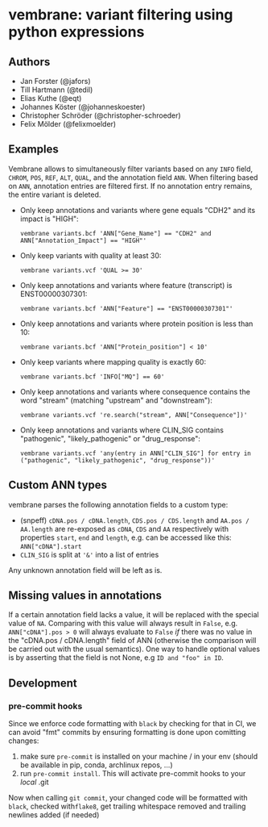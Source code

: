 # vembrane: variant filtering using python expressions

## Authors

* Jan Forster (@jafors)
* Till Hartmann (@tedil)
* Elias Kuthe (@eqt)
* Johannes Köster (@johanneskoester)
* Christopher Schröder (@christopher-schroeder)
* Felix Mölder (@felixmoelder)

## Examples

Vembrane allows to simultaneously filter variants based on any `INFO` field, `CHROM`, `POS`, `REF`, `ALT`, `QUAL`, and the annotation field `ANN`. When filtering based on `ANN`, annotation entries are filtered first. If no annotation entry remains, the entire variant is deleted.

* Only keep annotations and variants where gene equals "CDH2" and its impact is "HIGH":
  ```
  vembrane variants.bcf 'ANN["Gene_Name"] == "CDH2" and ANN["Annotation_Impact"] == "HIGH"'
  ```
* Only keep variants with quality at least 30:
  ```
  vembrane variants.vcf 'QUAL >= 30'
  ```
* Only keep annotations and variants where feature (transcript) is ENST00000307301:
  ```
  vembrane variants.bcf 'ANN["Feature"] == "ENST00000307301"'
  ```
* Only keep annotations and variants where protein position is less than 10:
  ```
  vembrane variants.bcf 'ANN["Protein_position"] < 10'
  ```
* Only keep variants where mapping quality is exactly 60:
  ```
  vembrane variants.bcf 'INFO["MQ"] == 60'
  ```  
* Only keep annotations and variants where consequence contains the word "stream" (matching "upstream" and "downstream"):
  ```
  vembrane variants.vcf 're.search("stream", ANN["Consequence"])'
  ```

* Only keep annotations and variants where CLIN_SIG contains "pathogenic", "likely_pathogenic" or "drug_response":
  ```
  vembrane variants.vcf 'any(entry in ANN["CLIN_SIG"] for entry in ("pathogenic", "likely_pathogenic", "drug_response"))'
  ```

## Custom ANN types

vembrane parses the following annotation fields to a custom type:
* (snpeff) `cDNA.pos / cDNA.length`, `CDS.pos / CDS.length` and `AA.pos / AA.length` are re-exposed as `cDNA`, `CDS` and `AA` respectively with properties `start`, `end` and `length`, e.g. can be accessed like this: `ANN["cDNA"].start`
* `CLIN_SIG` is split at `'&'` into a list of entries

Any unknown annotation field will be left as is.

## Missing values in annotations

If a certain annotation field lacks a value, it will be replaced with the special value of `NA`. Comparing with this value will always result in `False`, e.g.
`ANN["cDNA"].pos > 0` will always evaluate to `False` *if* there was no value in the "cDNA.pos / cDNA.length" field of ANN (otherwise the comparison will be carried out with the usual semantics).
One way to handle optional values is by asserting that the field is not None, e.g `ID and "foo" in ID`.

## Development
### pre-commit hooks
Since we enforce code formatting with `black` by checking for that in CI, we can avoid "fmt" commits by ensuring formatting is done upon comitting changes:
1. make sure `pre-commit` is installed on your machine / in your env (should be available in pip, conda, archlinux repos, ...)
2. run `pre-commit install`. This will activate pre-commit hooks to your _local_ .git

Now when calling `git commit`, your changed code will be formatted with `black`, checked with`flake8`, get trailing whitespace removed and trailing newlines added (if needed)

